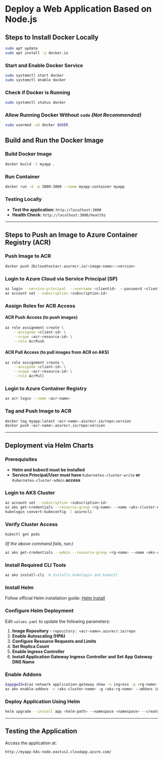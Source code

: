 # Deploy a Web Application Based on Node.js

## Steps to Install Docker Locally

```sh
sudo apt update
sudo apt install -y docker.io
```

### Start and Enable Docker Service
```sh
sudo systemctl start docker
sudo systemctl enable docker
```

### Check if Docker is Running
```sh
sudo systemctl status docker
```

### Allow Running Docker Without `sudo` *(Not Recommended)*
```sh
sudo usermod -aG docker $USER
```

## Build and Run the Docker Image

### Build Docker Image
```sh
docker build -t myapp .
```

### Run Container
```sh
docker run -d -p 3000:3000 --name myapp-container myapp
```

### Testing Locally
- **Test the application:** `http://localhost:3000`
- **Health Check:** `http://localhost:3000/healthz`

---

## Steps to Push an Image to Azure Container Registry (ACR)

### Push Image to ACR
```sh
docker push 2bcloudtestacr.azurecr.io/<image-name>:<version>
```

### Login to Azure Cloud via Service Principal (SP)
```sh
az login --service-principal  --username <clientid>  --password <client-secret> --tenant <tenant-id>
az account set --subscription <subscription-id>
```

### Assign Roles for ACR Access

#### ACR Push Access (to push images)
```sh
az role assignment create \
    --assignee <client-id> \
    --scope <acr-resource-id> \
    --role AcrPush
```

#### ACR Pull Access (to pull images from ACR on AKS)
```sh
az role assignment create \
    --assignee <client-id> \
    --scope <acr-resource-id> \
    --role AcrPull
```

### Login to Azure Container Registry
```sh
az acr login --name <acr-name>
```

### Tag and Push Image to ACR
```sh
docker tag myapp:latest <acr-name>.azurecr.io/repo:version
docker push <acr-name>.azurecr.io/repo:version
```

---

## Deployment via Helm Charts

### Prerequisites
- **Helm and kubectl must be installed**
- **Service Principal/User must have** `Kubernetes-cluster-write` **or** `Kubernetes-cluster-admin` **access**

### Login to AKS Cluster
```sh
az account set --subscription <subscription-id>
az aks get-credentials --resource-group <rg-name> --name <aks-cluster-name> --overwrite-existing
kubelogin convert-kubeconfig -l azurecli
```

### Verify Cluster Access
```sh
kubectl get pods
```

*(If the above command fails, run:)*
```sh
az aks get-credentials --admin --resource-group <rg-name> --name <aks-cluster-name>
```

### Install Required CLI Tools
```sh
az aks install-cli  # Installs kubelogin and kubectl
```

### Install Helm
Follow official Helm installation guide: [Helm Install](http://helm.sh/docs/intro/install/)

### Configure Helm Deployment
Edit `values.yaml` to update the following parameters:
1. **Image Repository** - `repository: <acr-name>.azurecr.io/repo`
2. **Enable Autoscaling (HPA)**
3. **Configure Resource Requests and Limits**
4. **Set Replica Count**
5. **Enable Ingress Controller**
6. **Install Application Gateway Ingress Controller and Set App Gateway DNS Name**

### Enable Addons
```sh
$appgwId=$(az network application-gateway show -n ingress -g <rg-name> -o tsv --query "id")
az aks enable-addons -n <aks-cluster-name> -g <aks-rg-name> --addons ingress-appgw --appgw-id $appgwId
```

### Deploy Application Using Helm
```sh
helm upgrade --install app <helm-path> --namespace <namespace> --create-namespace --wait --timeout 5m
```

---

## Testing the Application
Access the application at:
```sh
http://myapp-k8s-node.eastus2.cloudapp.azure.com/
```

